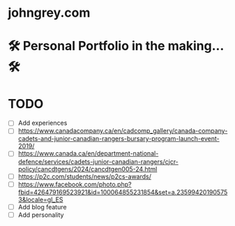 # johngrey.com

# 🛠️ Personal Portfolio in the making... 🛠️

# TODO
- [ ] Add experiences
- [ ] https://www.canadacompany.ca/en/cadcomp_gallery/canada-company-cadets-and-junior-canadian-rangers-bursary-program-launch-event-2019/
- [ ] https://www.canada.ca/en/department-national-defence/services/cadets-junior-canadian-rangers/cjcr-policy/cancdtgens/2024/cancdtgen005-24.html
- [ ] https://p2c.com/students/news/p2cs-awards/
- [ ] https://www.facebook.com/photo.php?fbid=426479169523921&id=100064855231854&set=a.235994201905753&locale=gl_ES
- [ ] Add blog feature
- [ ] Add personality
